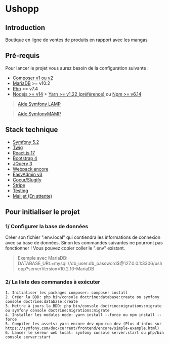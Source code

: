 # Ushopp

## Introduction
Boutique en ligne de ventes de produits en rapport avec les mangas

## Pré-requis
Pour lancer le projet vous aurez besoin de la configuration suivante :
* [Composer v1 ou v2](https://getcomposer.org/)
* [MariaDB](https://mariadb.com/kb/en/where-to-download-mariadb/#the-latest-packages) >= v10.2
* [Php](https://www.php.net/manual/fr/install.php) >= v7.4
* [Nodejs >= v14](https://nodejs.org/en/download/) + [Yarn >= v1.22 (préférence)](https://yarnpkg.com/getting-started/install) ou [Npm >= v6.14](https://www.npmjs.com/)

> [Aide Symfony LAMP](https://codereviewvideos.com/course/symfony-deployment/video/symfony-4-lamp-stack)

> [Aide SymfonyMAMP](https://blog.gary-houbre.fr/developpement/mamp-comment-bien-installer-notre-projet-symfony-sur-mac)

## Stack technique
* [Symfony 5.2](https://symfony.com/doc/current/setup.html)
* [Twig](https://twig.symfony.com/)
* [React.js 17](https://fr.reactjs.org/) 
* [Bootstrap 4](https://getbootstrap.com/)
* [JQuery 3](https://jquery.com/)
* [Webpack encore](https://symfony.com/doc/current/frontend.html)
* [EasyAdmin v3](https://symfony.com/doc/current/bundles/EasyAdminBundle/index.html)
* [Cocur/Slugify](https://github.com/cocur/slugify)
* [Stripe](https://github.com/stripe/stripe-php)
* [Testing](https://symfony.com/doc/current/testing.html#the-phpunit-testing-framework)
* [Mailjet (En attente)](https://fr.mailjet.com/)

## Pour initialiser le projet

### 1/ Configurer la base de données
 Créer son fichier ".env.local" qui contiendra les informations de connexion avec sa base de données. Sinon les commandes suivantes ne pourront pas fonctionner ! Vous pouvez copier coller le ".env" existant.
> Exemple avec MariaDB: DATABASE_URL=mysql://db_user:db_password$@127.0.0.1:3306/ushopp?serverVersion=10.2.10-MariaDB

### 2/ La liste des commandes à exécuter
```
1. Initialiser les packages composer: composer install 
2. Créer la BDD: php bin/console doctrine:database:create ou symfony console doctrine:database:create
3. Mettre à jours la BDD: php bin/console doctrine:migrations:migrate ou symfony console doctrine:migrations:migrate
4. Installer les modules node: yarn install --force ou npm install --force
5. Compiler les assets: yarn encore dev npm run dev (Plus d'infos sur https://symfony.com/doc/current/frontend/encore/simple-example.html)
6. Lancer le sereur web local: symfony console server:start ou php/bin console server:start
```

